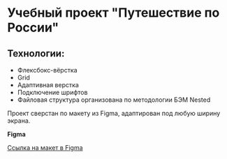# Учебный проект "Путешествие по России"


## Технологии:
* Флексбокс-вёрстка
* Grid
* Адаптивная верстка
* Подключение шрифтов
* Файловая структура организована по методологии БЭМ Nested

Проект сверстан по макету из Figma, адаптирован под любую ширину экрана.

**Figma**

<a href="https://www.figma.com/file/5S2WSbEFL6awjVWJ0NWL8Q/Sprint-3_-Russia-_-desktop-mobile?node-id=28503%3A0/" target="_blank">Ссылка на макет в Figma</a>

<!-- <a href="https://nataliapushkina.github.io/russian-travel/" target="_blank">Ссылка на проект</a> -->

